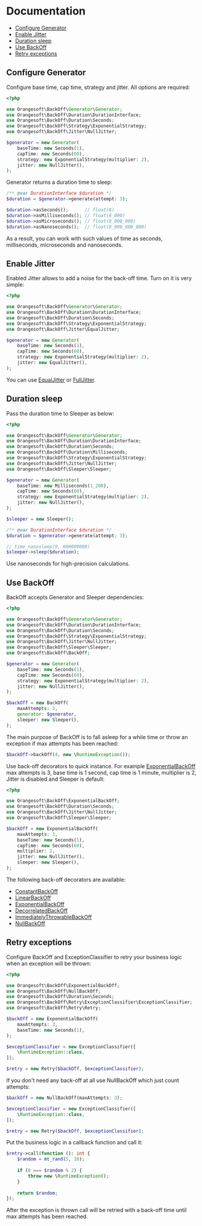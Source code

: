 # Documentation

- [Configure Generator](#configure-generator)
- [Enable Jitter](#enable-jitter)
- [Duration sleep](#duration-sleep)
- [Use BackOff](#use-backoff)
- [Retry exceptions](#retry-exceptions)

## Configure Generator

Configure base time, cap time, strategy and jitter. All options are required:

```php
<?php

use Orangesoft\BackOff\Generator\Generator;
use Orangesoft\BackOff\Duration\DurationInterface;
use Orangesoft\BackOff\Duration\Seconds;
use Orangesoft\BackOff\Strategy\ExponentialStrategy;
use Orangesoft\BackOff\Jitter\NullJitter;

$generator = new Generator(
    baseTime: new Seconds(1),
    capTime: new Seconds(60),
    strategy: new ExponentialStrategy(multiplier: 2),
    jitter: new NullJitter(),
);
```

Generator returns a duration time to sleep:

```php
/** @var DurationInterface $duration */
$duration = $generator->generate(attempt: 3);

$duration->asSeconds();      // float(8)
$duration->asMilliseconds(); // float(8_000)
$duration->asMicroseconds(); // float(8_000_000)
$duration->asNanoseconds();  // float(8_000_000_000)
```

As a result, you can work with such values of time as seconds, milliseconds, microseconds and nanoseconds.

## Enable Jitter

Enabled Jitter allows to add a noise for the back-off time. Turn on it is very simple:

```php
<?php

use Orangesoft\BackOff\Generator\Generator;
use Orangesoft\BackOff\Duration\DurationInterface;
use Orangesoft\BackOff\Duration\Seconds;
use Orangesoft\BackOff\Strategy\ExponentialStrategy;
use Orangesoft\BackOff\Jitter\EqualJitter;

$generator = new Generator(
    baseTime: new Seconds(1),
    capTime: new Seconds(60),
    strategy: new ExponentialStrategy(multiplier: 2),
    jitter: new EqualJitter(),
);
```

You can use [EqualJitter](../src/Jitter/EqualJitter.php) or [FullJitter](../src/Jitter/FullJitter.php).

## Duration sleep

Pass the duration time to Sleeper as below:

```php
<?php

use Orangesoft\BackOff\Generator\Generator;
use Orangesoft\BackOff\Duration\DurationInterface;
use Orangesoft\BackOff\Duration\Seconds;
use Orangesoft\BackOff\Duration\Milliseconds;
use Orangesoft\BackOff\Strategy\ExponentialStrategy;
use Orangesoft\BackOff\Jitter\NullJitter;
use Orangesoft\BackOff\Sleeper\Sleeper;

$generator = new Generator(
    baseTime: new Milliseconds(1_200),
    capTime: new Seconds(60),
    strategy: new ExponentialStrategy(multiplier: 2),
    jitter: new NullJitter(),
);

$sleeper = new Sleeper();

/** @var DurationInterface $duration */
$duration = $generator->generate(attempt: 3);

// time_nanosleep(9, 600000000)
$sleeper->sleep($duration);
```

Use nanoseconds for high-precision calculations.

## Use BackOff

BackOff accepts Generator and Sleeper dependencies:

```php
<?php

use Orangesoft\BackOff\Generator\Generator;
use Orangesoft\BackOff\Duration\DurationInterface;
use Orangesoft\BackOff\Duration\Seconds;
use Orangesoft\BackOff\Strategy\ExponentialStrategy;
use Orangesoft\BackOff\Jitter\NullJitter;
use Orangesoft\BackOff\Sleeper\Sleeper;
use Orangesoft\BackOff\BackOff;

$generator = new Generator(
    baseTime: new Seconds(1),
    capTime: new Seconds(60),
    strategy: new ExponentialStrategy(multiplier: 2),
    jitter: new NullJitter(),
);

$backOff = new BackOff(
    maxAttempts: 3,
    generator: $generator,
    sleeper: new Sleeper(),
);
```

The main purpose of BackOff is to fall asleep for a while time or throw an exception if max attempts has been reached:

```php
$backOff->backOff(4, new \RuntimeException());
```

Use back-off decorators to quick instance. For example [ExponentialBackOff](../src/ExponentialBackOff.php) max attempts is 3, base time is 1 second, cap time is 1 minute, multiplier is 2, Jitter is disabled and Sleeper is default:

```php
<?php

use Orangesoft\BackOff\ExponentialBackOff;
use Orangesoft\BackOff\Duration\Seconds;
use Orangesoft\BackOff\Jitter\NullJitter;
use Orangesoft\BackOff\Sleeper\Sleeper;

$backOff = new ExponentialBackOff(
    maxAttempts: 3,
    baseTime: new Seconds(1),
    capTime: new Seconds(60),
    multiplier: 2,
    jitter: new NullJitter(),
    sleeper: new Sleeper(),
);
```

The following back-off decorators are available:

- [ConstantBackOff](../src/ConstantBackOff.php)
- [LinearBackOff](../src/LinearBackOff.php)
- [ExponentialBackOff](../src/ExponentialBackOff.php)
- [DecorrelatedBackOff](../src/DecorrelatedBackOff.php)
- [ImmediatelyThrowableBackOff](../src/ImmediatelyThrowableBackOff.php)
- [NullBackOff](../src/NullBackOff.php)

## Retry exceptions

Configure BackOff and ExceptionClassifier to retry your business logic when an exception will be thrown:

```php
<?php

use Orangesoft\BackOff\ExponentialBackOff;
use Orangesoft\BackOff\NullBackOff;
use Orangesoft\BackOff\Duration\Seconds;
use Orangesoft\BackOff\Retry\ExceptionClassifier\ExceptionClassifier;
use Orangesoft\BackOff\Retry\Retry;

$backOff = new ExponentialBackOff(
    maxAttempts: 3,
    baseTime: new Seconds(1),
);

$exceptionClassifier = new ExceptionClassifier([
    \RuntimeException::class,
]);

$retry = new Retry($backOff, $exceptionClassifier);
```

If you don't need any back-off at all use NullBackOff which just count attempts:

```php
$backOff = new NullBackOff(maxAttempts: 3);

$exceptionClassifier = new ExceptionClassifier([
    \RuntimeException::class,
]);

$retry = new Retry($backOff, $exceptionClassifier);
```

Put the business logic in a callback function and call it:

```php
$retry->call(function (): int {
    $random = mt_rand(5, 10);
    
    if (0 === $random % 2) {
        throw new \RuntimeException();
    }
    
    return $random;
});
```

After the exception is thrown call will be retried with a back-off time until max attempts has been reached.

